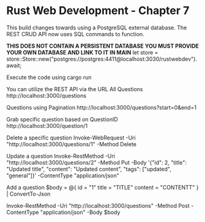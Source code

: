 # Rust Web Development - Chapter 7
This build changes towards using a PostgreSQL external database.
The REST CRUD API now uses SQL commands to function.

**THIS DOES NOT CONTAIN A PERSISTENT DATABASE**
**YOU MUST PROVIDE YOUR OWN DATABASE AND LINK TO IT IN MAIN**
let store = store::Store::new("postgres://postgres:4411@localhost:3030/rustwebdev").await;


Execute the code using cargo run

You can utilize the REST API via the URL
All Questions 
http://localhost:3000/questions

Questions using Pagination
http://localhost:3000/questions?start=0&end=1

Grab specific  question based on QuestionID
http://localhost:3000/question/1

Delete a specific question
Invoke-WebRequest -Uri "http://localhost:3000/questions/1" -Method Delete

Update a question
Invoke-RestMethod -Uri "http://localhost:3000/questions/2" -Method Put -Body '{"id": 2, "title": "Updated title", "content": "Updated content", "tags": ["updated", "general"]}' -ContentType "application/json"

Add a question
$body = @{
    id = "1"
    title = "TITLE"
    content = "CONTENTT"
} | ConvertTo-Json

Invoke-RestMethod -Uri "http://localhost:3000/questions" -Method Post -ContentType "application/json" -Body $body
